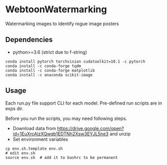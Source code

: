 # WebtoonWatermarking
Watermarking images to identify rogue image posters

## Dependencies
- python>=3.6 (strict due to f-string)
```
conda install pytorch torchvision cudatoolkit=10.1 -c pytorch
conda install -c conda-forge tqdm  
conda install -c conda-forge matplotlib 
conda install -c anaconda scikit-image 
```

## Usage
Each run.py file support CLI for each model.
Pre-defined run scripts are in exps dir.

Before you run the scripts, you may need following steps.

- Download data from https://drive.google.com/open?id=1EuXrcAlzXQwqb1EDTNh2Xsw3EYJL5ne3 and unzip
- Set environment variables
```
cp env.sh.template env.sh
# edit env.sh
source env.sh  # add it to bashrc to be permanent
```

